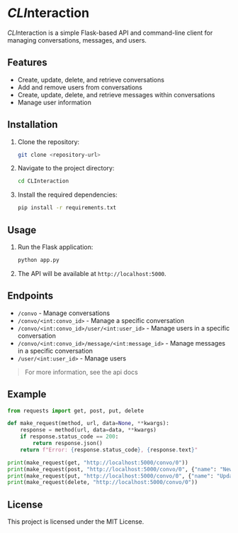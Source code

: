 # *CLI*nteraction

*CLI*nteraction is a simple Flask-based API and command-line client for managing conversations, messages, and users.

## Features

- Create, update, delete, and retrieve conversations
- Add and remove users from conversations
- Create, update, delete, and retrieve messages within conversations
- Manage user information

## Installation

1. Clone the repository:
    ```sh
    git clone <repository-url>
    ```
2. Navigate to the project directory:
    ```sh
    cd CLInteraction
    ```
3. Install the required dependencies:
    ```sh
    pip install -r requirements.txt
    ```

## Usage

1. Run the Flask application:
    ```sh
    python app.py
    ```
2. The API will be available at `http://localhost:5000`.

## Endpoints

- `/convo` - Manage conversations
- `/convo/<int:convo_id>` - Manage a specific conversation
- `/convo/<int:convo_id>/user/<int:user_id>` - Manage users in a specific conversation
- `/convo/<int:convo_id>/message/<int:message_id>` - Manage messages in a specific conversation
- `/user/<int:user_id>` - Manage users

> For more information, see the api docs

## Example

```python
from requests import get, post, put, delete

def make_request(method, url, data=None, **kwargs):
    response = method(url, data=data, **kwargs)
    if response.status_code == 200:
        return response.json()
    return f"Error: {response.status_code}, {response.text}"

print(make_request(get, "http://localhost:5000/convo/0"))
print(make_request(post, "http://localhost:5000/convo/0", {"name": "New Conversation", "user_ids": [0, 1, 2]}))
print(make_request(put, "http://localhost:5000/convo/0", {"name": "Updated Conversation", "user_ids": [0, 1, 3]}))
print(make_request(delete, "http://localhost:5000/convo/0"))
```

## License

This project is licensed under the MIT License.